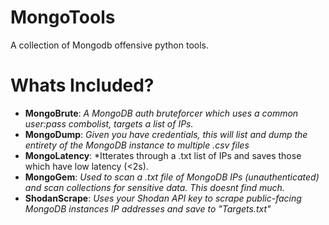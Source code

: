 # MongoTools
A collection of Mongodb offensive python tools.

# Whats Included?
- **MongoBrute**: *A MongoDB auth bruteforcer which uses a common user:pass combolist, targets a list of IPs.*
- **MongoDump**: *Given you have credentials, this will list and dump the entirety of the MongoDB instance to multiple .csv files*
- **MongoLatency**: *Itterates through a .txt list of IPs and saves those which have low latency (<2s).
- **MongoGem**: *Used to scan a .txt file of MongoDB IPs (unauthenticated) and scan collections for sensitive data. This doesnt find much.*
- **ShodanScrape**: *Uses your Shodan API key to scrape public-facing MongoDB instances IP addresses and save to "Targets.txt"*
